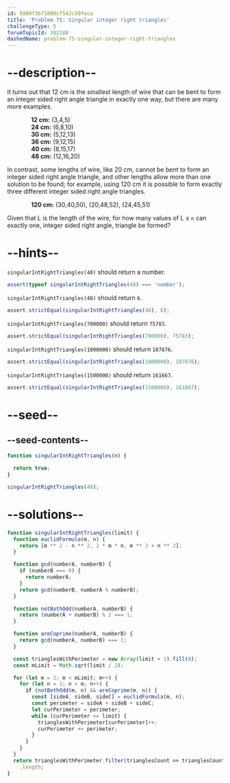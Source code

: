 ```yaml
---
id: 5900f3b71000cf542c50feca
title: 'Problem 75: Singular integer right triangles'
challengeType: 5
forumTopicId: 302188
dashedName: problem-75-singular-integer-right-triangles
---
```


# --description--

It turns out that 12 cm is the smallest length of wire that can be bent to form an integer sided right angle triangle in exactly one way, but there are many more examples.

<div style='margin-left: 4em;'>
  <strong>12 cm:</strong> (3,4,5)<br>
  <strong>24 cm:</strong> (6,8,10)<br>
  <strong>30 cm:</strong> (5,12,13)<br>
  <strong>36 cm:</strong> (9,12,15)<br>
  <strong>40 cm:</strong> (8,15,17)<br>
  <strong>48 cm:</strong> (12,16,20)<br>
</div>

In contrast, some lengths of wire, like 20 cm, cannot be bent to form an integer sided right angle triangle, and other lengths allow more than one solution to be found; for example, using 120 cm it is possible to form exactly three different integer sided right angle triangles.

<div style='margin-left: 4em;'>
  <strong>120 cm:</strong> (30,40,50), (20,48,52), (24,45,51)
</div>

Given that L is the length of the wire, for how many values of L ≤ `n` can exactly one, integer sided right angle, triangle be formed?

# --hints--

`singularIntRightTriangles(48)` should return a number.

```js
assert(typeof singularIntRightTriangles(48) === 'number');
```

`singularIntRightTriangles(48)` should return `6`.

```js
assert.strictEqual(singularIntRightTriangles(48), 6);
```

`singularIntRightTriangles(700000)` should return `75783`.

```js
assert.strictEqual(singularIntRightTriangles(700000), 75783);
```

`singularIntRightTriangles(1000000)` should return `107876`.

```js
assert.strictEqual(singularIntRightTriangles(1000000), 107876);
```

`singularIntRightTriangles(1500000)` should return `161667`.

```js
assert.strictEqual(singularIntRightTriangles(1500000), 161667);
```

# --seed--

## --seed-contents--

```js
function singularIntRightTriangles(n) {

  return true;
}

singularIntRightTriangles(48);
```

# --solutions--

```js
function singularIntRightTriangles(limit) {
  function euclidFormula(m, n) {
    return [m ** 2 - n ** 2, 2 * m * n, m ** 2 + n ** 2];
  }

  function gcd(numberA, numberB) {
    if (numberB === 0) {
      return numberA;
    }
    return gcd(numberB, numberA % numberB);
  }

  function notBothOdd(numberA, numberB) {
    return (numberA + numberB) % 2 === 1;
  }

  function areCoprime(numberA, numberB) {
    return gcd(numberA, numberB) === 1;
  }

  const trianglesWithPerimeter = new Array(limit + 1).fill(0);
  const mLimit = Math.sqrt(limit / 2);

  for (let m = 2; m < mLimit; m++) {
    for (let n = 1; n < m; n++) {
      if (notBothOdd(m, n) && areCoprime(m, n)) {
        const [sideA, sideB, sideC] = euclidFormula(m, n);
        const perimeter = sideA + sideB + sideC;
        let curPerimeter = perimeter;
        while (curPerimeter <= limit) {
          trianglesWithPerimeter[curPerimeter]++;
          curPerimeter += perimeter;
        }
      }
    }
  }
  return trianglesWithPerimeter.filter(trianglesCount => trianglesCount === 1)
    .length;
}
```
